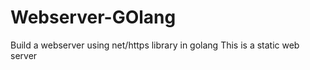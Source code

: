 # Webserver-GOlang
Build a webserver using net/https library in golang
This is a static web server 
